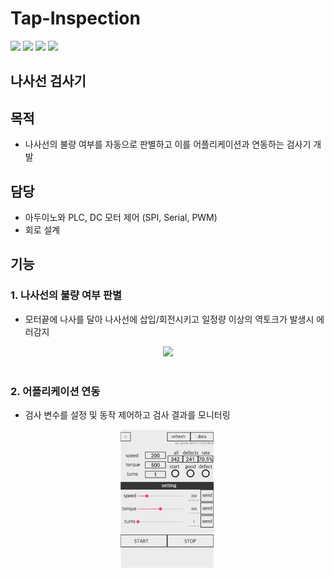 # Tap-Inspection

<div>
<img src="https://img.shields.io/badge/Android-3DDC84?style=for-the-badge&logo=Android&logoColor=white"/>
<img src="https://img.shields.io/badge/Arduino-00979D?style=for-the-badge&logo=Arduino&logoColor=white"/></a>
<img src="https://img.shields.io/badge/Python-3776AB?style=for-the-badge&logo=Python&logoColor=white"/></a>

<a href="https://ieeexplore.ieee.org/document/9268255" target="_blank">
<img src="https://img.shields.io/badge/관련논문-FF0000?style=for-the-badge&logo=Apache&logoColor=white"/>
</a>
</div>

## 나사선 검사기

## 목적
- 나사선의 불량 여부를 자동으로 판별하고 이를 어플리케이션과 연동하는 검사기 개발

## 담당 
- 아두이노와 PLC, DC 모터 제어 (SPI, Serial, PWM)
- 회로 설계

## 기능

### 1. 나사선의 불량 여부 판별
 - 모터끝에 나사를 달아 나사선에 삽입/회전시키고 일정량 이상의 역토크가 발생시 에러감지 
<div align="center">
<img src="https://github.com/cjk09083/Tap-Inspection/blob/main/%EC%82%AC%EC%A7%84%20%EB%B0%8F%20%EC%98%81%EC%83%81/%EB%8F%99%EC%9E%91%EC%98%81%EC%83%81.gif" width="30%"/>
</div></br>

### 2. 어플리케이션 연동
 - 검사 변수를 설정 및 동작 제어하고 검사 결과를 모니터링
<div align="center">
<img src="https://github.com/cjk09083/Tap-Inspection/blob/main/%EC%82%AC%EC%A7%84%20%EB%B0%8F%20%EC%98%81%EC%83%81/%EC%96%B4%ED%94%8C%EB%A6%AC%EC%BC%80%EC%9D%B4%EC%85%98%20%ED%99%94%EB%A9%B4.jpg" width="30%"/>
</div></br>
